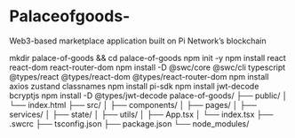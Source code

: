 # Palaceofgoods-
Web3-based marketplace application built on Pi Network’s blockchain 

mkdir palace-of-goods && cd palace-of-goods
npm init -y
npm install react react-dom react-router-dom
npm install -D @swc/core @swc/cli typescript @types/react @types/react-dom @types/react-router-dom
npm install axios zustand classnames
npm install pi-sdk
npm install jwt-decode bcryptjs
npm install -D @types/jwt-decode
palace-of-goods/
├── public/
│   └── index.html
├── src/
│   ├── components/
│   ├── pages/
│   ├── services/
│   ├── state/
│   ├── utils/
│   ├── App.tsx
│   └── index.tsx
├── .swcrc
├── tsconfig.json
├── package.json
└── node_modules/
